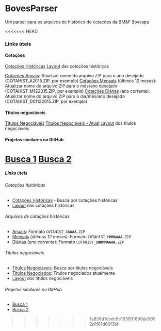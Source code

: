 # BovesParser
Um parser para os arquivos de histórico de cotações da BM&amp;F Bovespa

<<<<<<< HEAD
### Links úteis
#### Cotações
[Cotações Históricas](http://www.bmfbovespa.com.br/pt-br/cotacoes-historicas/FormSeriesHistoricas.asp)
[Layout](http://www.bmfbovespa.com.br/pt-br/download/SeriesHistoricas_Layout.pdf) das cotações históricas

[Cotações Anuais](http://www.bmfbovespa.com.br/InstDados/SerHist/COTAHIST_AYYYY.ZIP): Atualizar nome do arquivo ZIP para o ano desejado (COTAHIST_A2015.ZIP, por exemplo)
[Cotações Mensais](http://www.bmfbovespa.com.br/InstDados/SerHist/COTAHIST_MMMAAAA.ZIP) (últimos 12 meses): Atualizar nome do arquivo ZIP para o mês/ano desejado (COTAHIST_M122015.ZIP, por exemplo)
[Cotações Diárias](http://www.bmfbovespa.com.br/InstDados/SerHist/COTAHIST_DDDMMAAAA.ZIP) (ano corrente): Atualizar nome do arquivo ZIP para o dia/mês/ano desejado (COTAHIST_D01122015.ZIP, por exemplo)

#### Títulos negociáveis
[Títulos Negociáveis](http://www.bmfbovespa.com.br/cias-listadas/titulos-negociaveis/BuscaTitulosNegociaveis.aspx)
[Títulos Negociáveis - Atual](http://www.bmfbovespa.com.br/suplemento/ExecutaAcaoDownload.asp?arquivo=Titulos_Negociaveis.zip&server=L)
[Layout](http://www.bmfbovespa.com.br/suplemento/doc/Titulos_Negociaveis.PDF) dos títulos negociáveis

#### Projetos similares no GitHub
[Busca 1](https://github.com/search?utf8=%E2%9C%93&q=bovespa)
[Busca 2](https://github.com/search?utf8=%E2%9C%93&q=bovespa+c)
=======
##### Links úteis
###### Cotações históricas
* [Cotações Históricas](http://www.bmfbovespa.com.br/pt-br/cotacoes-historicas/FormSeriesHistoricas.asp) - Busca por cotações históricas
* [Layout](http://www.bmfbovespa.com.br/pt-br/download/SeriesHistoricas_Layout.pdf) das cotações históricas

###### Arquivos de cotações históricas
* [Anuais](http://www.bmfbovespa.com.br/InstDados/SerHist/COTAHIST_AYYYY.ZIP): Formato `COTAHIST_A`**`AAAA`**`.ZIP`
* [Mensais](http://www.bmfbovespa.com.br/InstDados/SerHist/COTAHIST_MMMAAAA.ZIP) (*últimos 12 meses*): Formato `COTAHIST_M`**`MMAAAA`**`.ZIP`
* [Diárias](http://www.bmfbovespa.com.br/InstDados/SerHist/COTAHIST_DDDMMAAAA.ZIP) (*ano corrente*): Formato `COTAHIST_D`**`DDMMAAAA`**`.ZIP`

###### Títulos negociáveis
* [Títulos Negociáveis](http://www.bmfbovespa.com.br/cias-listadas/titulos-negociaveis/BuscaTitulosNegociaveis.aspx): Busca por títulos negociáveis
* [Títulos Negociados](http://www.bmfbovespa.com.br/suplemento/ExecutaAcaoDownload.asp?arquivo=Titulos_Negociaveis.zip&server=L): Títulos negociados atualmente
* [Layout](http://www.bmfbovespa.com.br/suplemento/doc/Titulos_Negociaveis.PDF) dos títulos negociáveis

###### Projetos similares no GitHub
* [Busca 1](https://github.com/search?utf8=%E2%9C%93&q=bovespa)
* [Busca 2](https://github.com/search?utf8=%E2%9C%93&q=bovespa+c)
>>>>>>> 1a836d1cbdc6e193991690da5902d1f81d60f3bf
